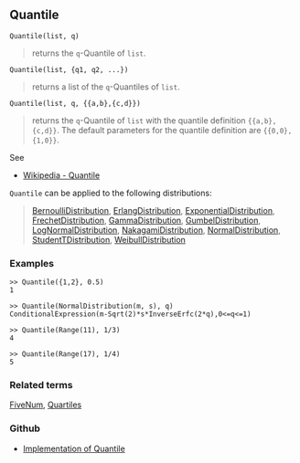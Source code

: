 ## Quantile

```
Quantile(list, q)
```

> returns the `q`-Quantile of `list`. 

```
Quantile(list, {q1, q2, ...})
```

> returns a list of the `q`-Quantiles of `list`. 

```
Quantile(list, q, {{a,b},{c,d}})
```

> returns the `q`-Quantile of `list` with the quantile definition `{{a,b},{c,d}}`. The default parameters for the quantile definition are `{{0,0},{1,0}}`. 

See
* [Wikipedia - Quantile](https://en.wikipedia.org/wiki/Quantile)

`Quantile` can be applied to the following distributions:

> [BernoulliDistribution](BernoulliDistribution.md), [ErlangDistribution](ErlangDistribution.md), [ExponentialDistribution](ExponentialDistribution.md), [FrechetDistribution](FrechetDistribution.md), 
[GammaDistribution](GammaDistribution.md), [GumbelDistribution](GumbelDistribution.md), [LogNormalDistribution](LogNormalDistribution.md), [NakagamiDistribution](NakagamiDistribution.md), [NormalDistribution](NormalDistribution.md),  [StudentTDistribution](StudentTDistribution.md), [WeibullDistribution](WeibullDistribution.md) 


### Examples

```
>> Quantile({1,2}, 0.5)
1

>> Quantile(NormalDistribution(m, s), q) 
ConditionalExpression(m-Sqrt(2)*s*InverseErfc(2*q),0<=q<=1)

>> Quantile(Range(11), 1/3)
4

>> Quantile(Range(17), 1/4)
5
```

### Related terms 
[FiveNum](FiveNum.md), [Quartiles](Quartiles.md)

### Github

* [Implementation of Quantile](https://github.com/axkr/symja_android_library/blob/master/symja_android_library/matheclipse-core/src/main/java/org/matheclipse/core/builtin/StatisticsFunctions.java#L5623) 
